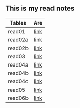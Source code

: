 ## This is my read notes
| Tables   |      Are      |
|----------|:-------------:|
| read01  |[link](https://mohammadaqel.github.io/Read-Notes-102/read01)| 
| read02a |[link](https://mohammadaqel.github.io/Read-Notes-102/read02a)|
| read02b |[link](https://mohammadaqel.github.io/Read-Notes-102/read02b)|
| read03  |[link](https://mohammadaqel.github.io/Read-Notes-102/read03)|
| read04a |[link](https://mohammadaqel.github.io/Read-Notes-102/read04a)|
| read04b |[link](https://mohammadaqel.github.io/Read-Notes-102/read04b)|
| read04c |[link](https://mohammadaqel.github.io/Read-Notes-102/read04c)|
| read05  |[link](https://mohammadaqel.github.io/Read-Notes-102/read05)|
| read06b |[link](https://mohammadaqel.github.io/Read-Notes-102/read06b)|